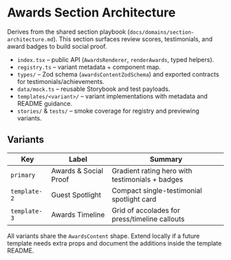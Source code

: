# Awards Section Architecture

Derives from the shared section playbook (`docs/domains/section-architecture.md`). This section surfaces review scores, testimonials, and award badges to build social proof.

- `index.tsx` – public API (`AwardsRenderer`, `renderAwards`, typed helpers).
- `registry.ts` – variant metadata + component map.
- `types/` – Zod schema (`awardsContentZodSchema`) and exported contracts for testimonials/achievements.
- `data/mock.ts` – reusable Storybook and test payloads.
- `templates/<variant>/` – variant implementations with metadata and README guidance.
- `stories/` & `tests/` – smoke coverage for registry and previewing variants.

## Variants

| Key         | Label                | Summary                                           |
|-------------|----------------------|---------------------------------------------------|
| `primary`   | Awards & Social Proof | Gradient rating hero with testimonials + badges   |
| `template-2`| Guest Spotlight       | Compact single-testimonial spotlight card         |
| `template-3`| Awards Timeline       | Grid of accolades for press/timeline callouts     |

All variants share the `AwardsContent` shape. Extend locally if a future template needs extra props and document the additions inside the template README.
